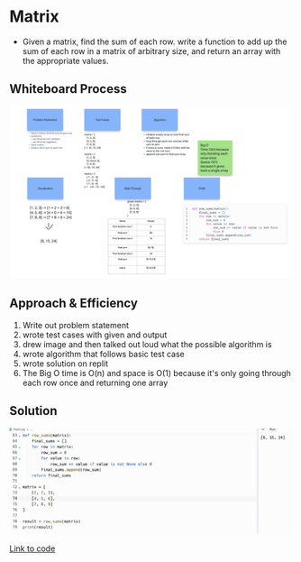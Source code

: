 
# Matrix

- Given a matrix, find the sum of each row. write a function to add up the sum of each row in a matrix of arbitrary size, and return an array with the appropriate values.

## Whiteboard Process
<!-- Embedded whiteboard image -->
![Whiteboard Image](whiteboard4.png)

## Approach & Efficiency

1. Write out problem statement
2. wrote test cases with given and output
3. drew image and then talked out loud what the possible algorithm is
4. wrote algorithm that follows basic test case
5. wrote solution on replit
6. The Big O time is O(n) and space is O(1) because it's only going through each row once and returning one array


## Solution

![Solution Image](solution4.png)

[Link to code](https://replit.com/@XinDeng/code-challenges-401)
